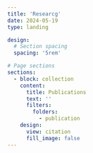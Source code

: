 ```yaml
---
title: 'Researcg'
date: 2024-05-19
type: landing

design:
  # Section spacing
  spacing: '5rem'

# Page sections
sections:
  - block: collection
    content:
      title: Publications
      text: ''
      filters:
        folders:
          - publication
    design:
      view: citation
      fill_image: false
---
```

